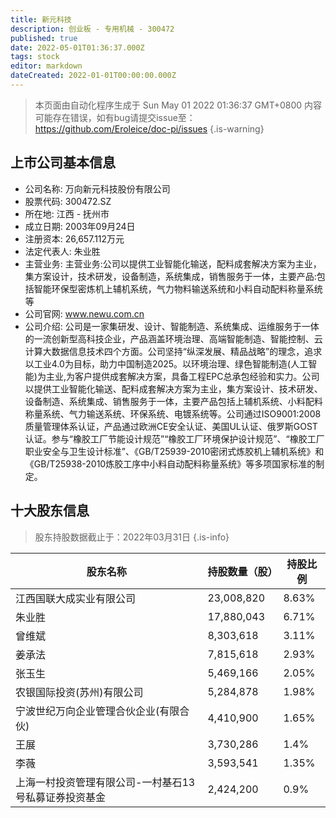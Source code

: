 ```yaml
---
title: 新元科技
description: 创业板 - 专用机械 - 300472
published: true
date: 2022-05-01T01:36:37.000Z
tags: stock
editor: markdown
dateCreated: 2022-01-01T00:00:00.000Z
---
```


> 本页面由自动化程序生成于 Sun May 01 2022 01:36:37 GMT+0800
> 内容可能存在错误，如有bug请提交issue至：https://github.com/Eroleice/doc-pi/issues
{.is-warning}

## 上市公司基本信息
- 公司名称: 万向新元科技股份有限公司
- 股票代码: 300472.SZ
- 所在地: 江西 - 抚州市
- 成立日期: 2003年09月24日
- 注册资本: 26,657.112万元
- 法定代表人: 朱业胜
- 主营业务: 主营业务:公司以提供工业智能化输送，配料成套解决方案为主业，集方案设计，技术研发，设备制造，系统集成，销售服务于一体，主要产品:包括智能环保型密炼机上辅机系统，气力物料输送系统和小料自动配料称量系统等
- 公司官网: www.newu.com.cn
- 公司介绍: 公司是一家集研发、设计、智能制造、系统集成、运维服务于一体的一流创新型高科技企业，产品涵盖环境治理、高端智能制造、智能控制、云计算大数据信息技术四个方面。公司坚持“纵深发展、精品战略”的理念，追求以工业4.0为目标，助力中国制造2025。以环境治理、绿色智能制造(人工智能)为主业,为客户提供成套解决方案，具备工程EPC总承包经验和实力。公司以提供工业智能化输送、配料成套解决方案为主业，集方案设计、技术研发、设备制造、系统集成、销售服务于一体，主要产品包括上辅机系统、小料配料称量系统、气力输送系统、环保系统、电镀系统等。公司通过ISO9001:2008质量管理体系认证，产品通过欧洲CE安全认证、美国UL认证、俄罗斯GOST认证。参与“橡胶工厂节能设计规范”“橡胶工厂环境保护设计规范”、“橡胶工厂职业安全与卫生设计标准”、《GB/T25939-2010密闭式炼胶机上辅机系统》和《GB/T25938-2010炼胶工序中小料自动配料称量系统》等多项国家标准的制定。


## 十大股东信息
> 股东持股数据截止于：2022年03月31日
{.is-info}

| 股东名称 | 持股数量（股） | 持股比例 |
| --- | --- | --- |
| 江西国联大成实业有限公司 | 23,008,820 | 8.63% |
| 朱业胜 | 17,880,043 | 6.71% |
| 曾维斌 | 8,303,618 | 3.11% |
| 姜承法 | 7,815,618 | 2.93% |
| 张玉生 | 5,469,166 | 2.05% |
| 农银国际投资(苏州)有限公司 | 5,284,878 | 1.98% |
| 宁波世纪万向企业管理合伙企业(有限合伙) | 4,410,900 | 1.65% |
| 王展 | 3,730,286 | 1.4% |
| 李薇 | 3,593,541 | 1.35% |
| 上海一村投资管理有限公司-一村基石13号私募证券投资基金 | 2,424,200 | 0.9% |




